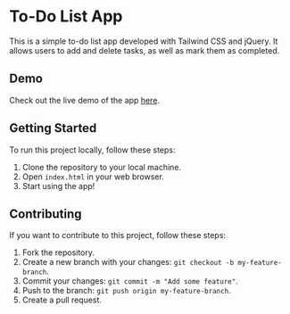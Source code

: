 # To-Do List App

This is a simple to-do list app developed with Tailwind CSS and jQuery. It allows users to add and delete tasks, as well as mark them as completed.

## Demo

Check out the live demo of the app [here](https://bryanquin3.github.io/to-do-list/).

## Getting Started

To run this project locally, follow these steps:

1. Clone the repository to your local machine.
2. Open `index.html` in your web browser.
3. Start using the app!

## Contributing

If you want to contribute to this project, follow these steps:

1. Fork the repository.
2. Create a new branch with your changes: `git checkout -b my-feature-branch`.
3. Commit your changes: `git commit -m "Add some feature"`.
4. Push to the branch: `git push origin my-feature-branch`.
5. Create a pull request.

